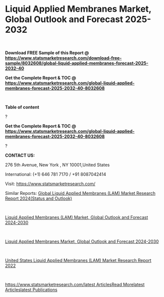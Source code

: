 <h1>Liquid Applied Membranes Market, Global Outlook and Forecast 2025-2032</h1><br/><p><strong>Download FREE Sample of this Report @ <a href="https://www.statsmarketresearch.com/download-free-sample/8032608/global-liquid-applied-membranes-forecast-2025-2032-40">https://www.statsmarketresearch.com/download-free-sample/8032608/global-liquid-applied-membranes-forecast-2025-2032-40</a></strong></p>
 
 
 
 <div><b>Get the Complete Report & TOC @ <a href="https://www.statsmarketresearch.com/global-liquid-applied-membranes-forecast-2025-2032-40-8032608">https://www.statsmarketresearch.com/global-liquid-applied-membranes-forecast-2025-2032-40-8032608</a></b></div>
 
 
 
 <p><br />
 
 <b>Table of content</b></p>
 
 
 
 <p>? </p>
 
 
 
 <div><b>Get the Complete Report & TOC @ <a href="https://www.statsmarketresearch.com/global-liquid-applied-membranes-forecast-2025-2032-40-8032608">https://www.statsmarketresearch.com/global-liquid-applied-membranes-forecast-2025-2032-40-8032608</a></b></div>
 
 
 
 <p>? </p>
 
 
 
 <p><b>CONTACT US:</b><br />
 
 276 5th Avenue, New York , NY 10001,United States<br />
 
 International: (+1) 646 781 7170 / +91 8087042414<br />
 
 Visit: <a href="https://www.statsmarketresearch.com/">https://www.statsmarketresearch.com/</a><br />
 
 Similar Reports: <a href="https://www.statsmarketresearch.com/global-liquid-applied-membranes-forecast-2025-2032-40-8032608">Global Liquid Applied Membranes (LAM) Market Research Report 2024(Status and Outlook)</a><br />
 
 <br />
 
 <a href="https://www.statsmarketresearch.com/global-liquid-applied-membranes-forecast-2025-2032-40-8032608">Liquid Applied Membranes (LAM) Market, Global Outlook and Forecast 2024-2030</a><br />
 
 <br />
 
 <a href="https://www.statsmarketresearch.com/global-liquid-applied-membranes-forecast-2025-2032-40-8032608">Liquid Applied Membranes Market, Global Outlook and Forecast 2024-2030</a><br />
 
 <br />
 
 <a href="https://www.statsmarketresearch.com/global-liquid-applied-membranes-forecast-2025-2032-40-8032608">United States Liquid Applied Membranes (LAM) Market Research Report 2022</a><br />
 
 <br />
 
 <a href="https://gyeongbokgung.com">https://www.statsmarketresearch.com/</a><a href="https://hallyeomaritime.com">latest Articles</a><a href="https://jingwansa.com">Read More</a><a href="https://nguoiviet.jp/">latest Articles</a><a href="https://www.intelmarketresearch.com/">latest Publications</a></p>